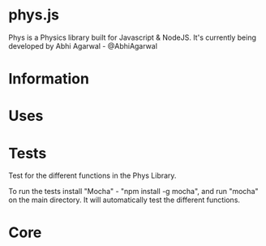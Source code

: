 phys.js
====

Phys is a Physics library built for Javascript & NodeJS. It's currently being developed by Abhi Agarwal - @AbhiAgarwal

Information
====

Uses
====

Tests
====

Test for the different functions in the Phys Library. 

To run the tests install "Mocha" - "npm install -g mocha", and run "mocha" on the main directory. It will automatically test the different functions.

Core
====